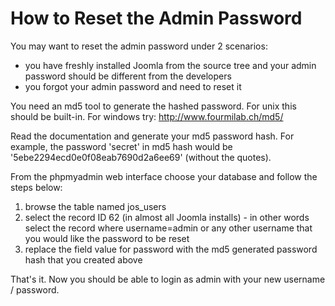 # How to Reset the Admin Password #

You may want to reset the admin password under 2 scenarios:

  * you have freshly installed Joomla from the source tree and your admin password should be different from the developers
  * you forgot your admin password and need to reset it

You need an md5 tool to generate the hashed password. For unix this should be built-in. For windows try:  http://www.fourmilab.ch/md5/

Read the documentation and generate your md5 password hash. For example, the password 'secret' in md5 hash would be '5ebe2294ecd0e0f08eab7690d2a6ee69' (without the quotes).

From the phpmyadmin web interface choose your database and follow the steps below:

  1. browse the table named jos\_users
  1. select the record ID 62 (in almost all Joomla installs) - in other words select the record where username=admin or any other username that you would like the password to be reset
  1. replace the field value for password with the md5 generated password hash that you created above


That's it. Now you should be able to login as admin with your new username / password.
